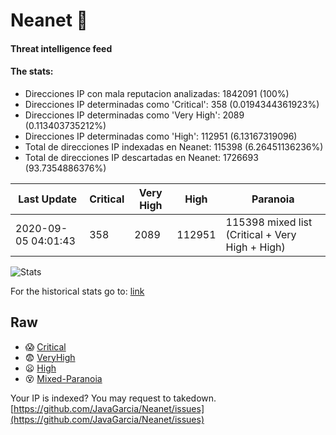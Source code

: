 # Neanet :hocho:
#### Threat intelligence feed
#### The stats:

- Direcciones IP con mala reputacion analizadas: 1842091 (100%)
- Direcciones IP determinadas como 'Critical':  358 (0.0194344361923%)
- Direcciones IP determinadas como 'Very High':  2089 (0.113403735212%)
- Direcciones IP determinadas como 'High':  112951 (6.13167319096)
- Total de direcciones IP indexadas en Neanet:  115398 (6.26451136236%)
- Total de direcciones IP descartadas en Neanet:  1726693 (93.7354886376%)

| Last Update | Critical | Very High | High | Paranoia |
| --- | --- | --- | --- | --- |
| 2020-09-05 04:01:43 | 358 | 2089 | 112951 | 115398 mixed list (Critical + Very High + High)|

![Stats](https://docs.google.com/spreadsheets/d/e/2PACX-1vSnaNMIXVabIpDJjufMlzH7poXnshF3mgd8Is1g9ytUEzVsP5my4Trn8f-xkoLLQ38xpL3HtmUexLo6/pubchart?oid=501124687&format=image)

For the historical stats go to: [link](/stats.csv)
## Raw
- :scream: [Critical](https://raw.githubusercontent.com/JavaGarcia/Neanet/master/blacklists/neanet_critical.txt)
- :fearful: [VeryHigh](https://raw.githubusercontent.com/JavaGarcia/Neanet/master/blacklists/neanet_veryHigh.txtt)
- :frowning: [High](https://raw.githubusercontent.com/JavaGarcia/Neanet/master/blacklists/neanet_high.txt)
- :dizzy_face: [Mixed-Paranoia](https://raw.githubusercontent.com/JavaGarcia/Neanet/master/blacklists/neanet_all.txt)


Your IP is indexed? You may request to takedown. [https://github.com/JavaGarcia/Neanet/issues](https://github.com/JavaGarcia/Neanet/issues)













































































































































































































































































































































































































































































































































































